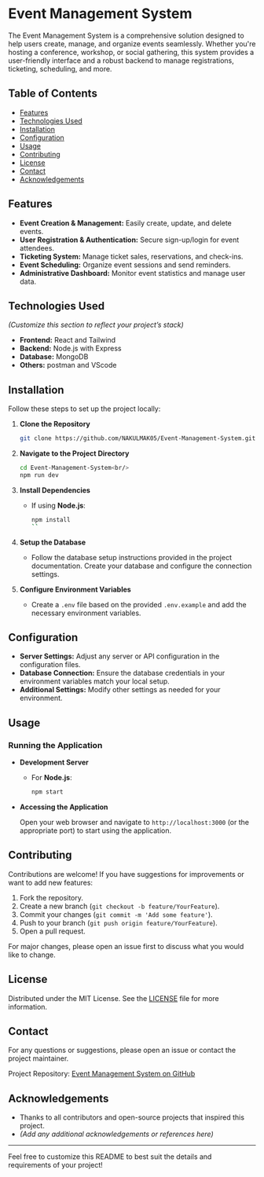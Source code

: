 # Event Management System

The Event Management System is a comprehensive solution designed to help users create, manage, and organize events seamlessly. Whether you're hosting a conference, workshop, or social gathering, this system provides a user-friendly interface and a robust backend to manage registrations, ticketing, scheduling, and more.

## Table of Contents

- [Features](#features)
- [Technologies Used](#technologies-used)
- [Installation](#installation)
- [Configuration](#configuration)
- [Usage](#usage)
- [Contributing](#contributing)
- [License](#license)
- [Contact](#contact)
- [Acknowledgements](#acknowledgements)

## Features

- **Event Creation & Management:** Easily create, update, and delete events.
- **User Registration & Authentication:** Secure sign-up/login for event attendees.
- **Ticketing System:** Manage ticket sales, reservations, and check-ins.
- **Event Scheduling:** Organize event sessions and send reminders.
- **Administrative Dashboard:** Monitor event statistics and manage user data.

## Technologies Used

*(Customize this section to reflect your project’s stack)*

- **Frontend:** React and Tailwind
- **Backend:** Node.js with Express
- **Database:** MongoDB
- **Others:** postman and VScode<br/>

## Installation

Follow these steps to set up the project locally:

1. **Clone the Repository**
   ```bash
   git clone https://github.com/NAKULMAK05/Event-Management-System.git
   ```
2. **Navigate to the Project Directory**
   ```bash
   cd Event-Management-System<br/>
   npm run dev
   ```
3. **Install Dependencies**

   - If using **Node.js**:
     ```bash
     npm install
     ``
4. **Setup the Database**

   - Follow the database setup instructions provided in the project documentation. Create your database and configure the connection settings.

5. **Configure Environment Variables**

   - Create a `.env` file based on the provided `.env.example` and add the necessary environment variables.

## Configuration

- **Server Settings:** Adjust any server or API configuration in the configuration files.
- **Database Connection:** Ensure the database credentials in your environment variables match your local setup.
- **Additional Settings:** Modify other settings as needed for your environment.

## Usage

### Running the Application

- **Development Server**

  - For **Node.js**:
    ```bash
    npm start


- **Accessing the Application**

  Open your web browser and navigate to `http://localhost:3000` (or the appropriate port) to start using the application.

## Contributing

Contributions are welcome! If you have suggestions for improvements or want to add new features:

1. Fork the repository.
2. Create a new branch (`git checkout -b feature/YourFeature`).
3. Commit your changes (`git commit -m 'Add some feature'`).
4. Push to your branch (`git push origin feature/YourFeature`).
5. Open a pull request.

For major changes, please open an issue first to discuss what you would like to change.

## License

Distributed under the MIT License. See the [LICENSE](LICENSE) file for more information.

## Contact

For any questions or suggestions, please open an issue or contact the project maintainer.

Project Repository: [Event Management System on GitHub](https://github.com/NAKULMAK05/Event-Management-System)

## Acknowledgements

- Thanks to all contributors and open-source projects that inspired this project.
- *(Add any additional acknowledgements or references here)*

---

Feel free to customize this README to best suit the details and requirements of your project!
